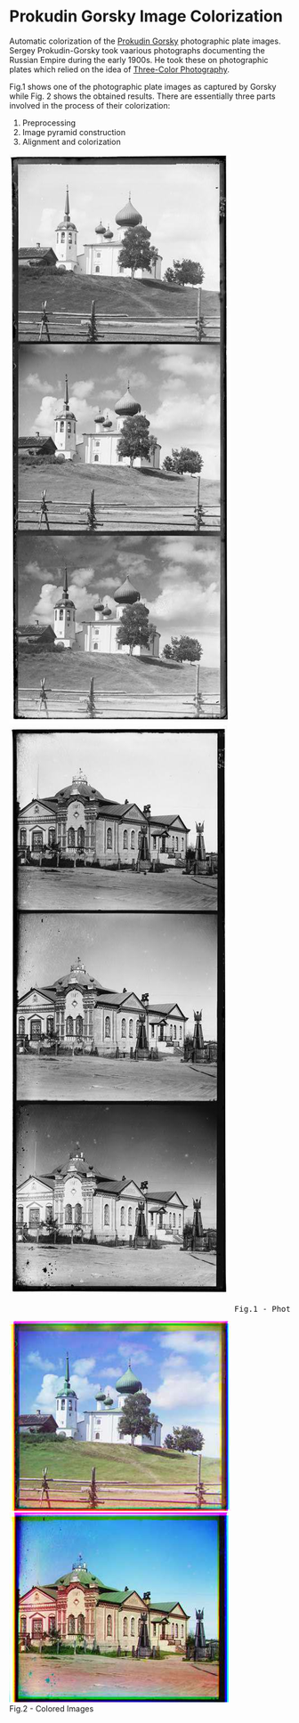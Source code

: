 # Prokudin Gorsky Image Colorization

Automatic colorization of the [Prokudin Gorsky](https://en.wikipedia.org/wiki/Sergey_Prokudin-Gorsky) photographic plate images. Sergey Prokudin-Gorsky took vaarious photographs documenting the Russian Empire during the early 1900s. He took these on photographic plates which relied on the idea of [Three-Color Photography](https://en.wikipedia.org/wiki/Color_photography#Three-color_processes). 

Fig.1 shows one of the photographic plate images as captured by Gorsky while Fig. 2 shows the obtained results. There are essentially three parts involved in the process of their colorization:  

1. Preprocessing  
2. Image pyramid construction  
3. Alignment and colorization  

![ScreenShot](/images/ex1.jpg "Example 1 - Photographic Plate Image")     ![alt text](/images/ex2.jpg "Example 2 - Photographic Plate Image")  
<pre>
                                                Fig.1 - Photographic Plate Images </pre>

![alt text](/images/res1.jpg "Example 1 - Colored Image") ![alt text](/images/res2.jpg "Example 2 - Colored Image")  
                                                Fig.2 - Colored Images
